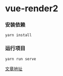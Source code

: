 # vue-render2

### 安装依赖
```
yarn install
```

### 运行项目
```
yarn run serve
```

[文章地址](https://blog.csdn.net/sansan_7957/article/details/107186076)

